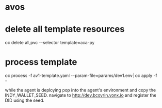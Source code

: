 # avos

# delete all template resources

oc delete all,pvc --selector template=aca-py

# process template

oc process -f av1-template.yaml --param-file=params/dev1.env| oc apply -f -

while the agent is deploying pop into the agent's environment and copy the INDY_WALLET_SEED. navigate to http://dev.bcovrin.vonx.io and register the DID using the seed.

